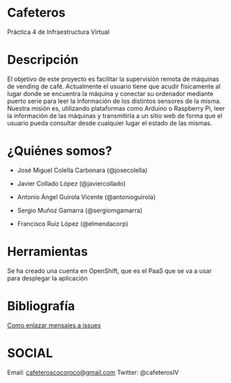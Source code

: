 Cafeteros
=========

Práctica 4 de Infraestructura Virtual

Descripción
============

El objetivo de este proyecto es facilitar la supervisión remota de máquinas de vending de café. Actualmente el usuario tiene que acudir físicamente al lugar donde se encuentra la máquina y conectar su ordenador mediante puerto serie para leer la información de los distintos sensores de la misma. Nuestra misión es, utilizando plataformas como Arduino o Raspberry Pi, leer la información de las máquinas y transmitirla a un sitio web de forma que el usuario pueda consultar desde cualquier lugar el estado de las mismas.

¿Quiénes somos?
===============

- José Miguel Colella Carbonara (@josecolella)

- Javier Collado López (@javiercollado)

- Antonio Ángel Guirola Vicente (@antonioguirola)

- Sergio Muñoz Gamarra (@sergiomgamarra)

- Francisco Ruíz López (@elmendacorp)

Herramientas
============

Se ha creado una cuenta en OpenShift, que es el PaaS que se va a usar
para desplegar la aplicación




Bibliografía
============
[Como enlazar mensajes a issues][1]



[1]: http://stackoverflow.com/questions/1687262/link-to-github-issue-number-with-commit-message

SOCIAL
======
Email: cafeteroscocoroco@gmail.com
Twitter: @cafeterosIV

